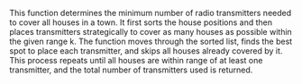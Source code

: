 This function determines the minimum number of radio transmitters needed to cover all houses in a town. It first sorts the house positions and then places transmitters strategically to cover as many houses as possible within the given range k. The function moves through the sorted list, finds the best spot to place each transmitter, and skips all houses already covered by it. This process repeats until all houses are within range of at least one transmitter, and the total number of transmitters used is returned.